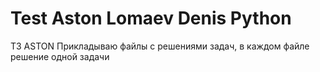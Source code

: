 # Test Aston Lomaev Denis Python

ТЗ ASTON
Прикладываю файлы с решениями задач, в каждом файле решение одной задачи

